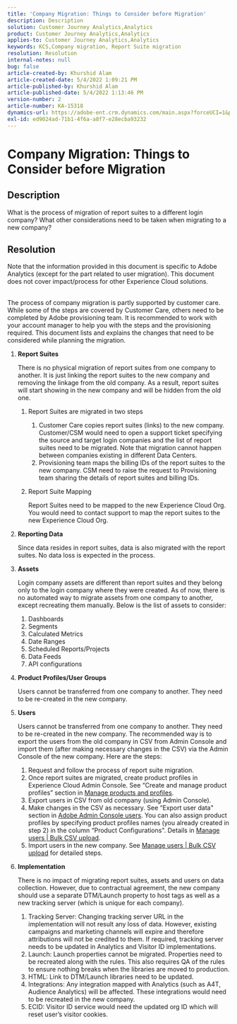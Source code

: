 ```yaml
---
title: 'Company Migration: Things to Consider before Migration'
description: Description
solution: Customer Journey Analytics,Analytics
product: Customer Journey Analytics,Analytics
applies-to: Customer Journey Analytics,Analytics
keywords: KCS,Company migration, Report Suite migration
resolution: Resolution
internal-notes: null
bug: false
article-created-by: Khurshid Alam
article-created-date: 5/4/2022 1:09:21 PM
article-published-by: Khurshid Alam
article-published-date: 5/4/2022 1:13:46 PM
version-number: 2
article-number: KA-15318
dynamics-url: https://adobe-ent.crm.dynamics.com/main.aspx?forceUCI=1&pagetype=entityrecord&etn=knowledgearticle&id=871c7368-abcb-ec11-a7b5-6045bd00dbbc
exl-id: ed9024ad-71b1-4f6a-a8f7-e28ecba93232
---
```

# Company Migration: Things to Consider before Migration

## Description


What is the process of migration of report suites to a different login company? What other considerations need to be taken when migrating to a new company?


## Resolution

Note that the information provided in this document is specific to Adobe Analytics (except for the part related to user migration). This document does not cover impact/process for other Experience Cloud solutions.<br><br>


The process of company migration is partly supported by customer care. While some of the steps are covered by Customer Care, others need to be completed by Adobe provisioning team. It is recommended to work with your account manager to help you with the steps and the provisioning required. This document lists and explains the changes that need to be considered while planning the migration.

1. <b>Report Suites</b>

    There is no physical migration of report suites from one company to another. It is just linking the report suites to the new company and removing the linkage from the old company. As a result, report suites will start showing in the new company and will be hidden from the old one.

    1. Report Suites are migrated in two steps
        1. Customer Care copies report suites (links) to the new company. Customer/CSM would need to open a support ticket specifying the source and target login companies and the list of report suites need to be migrated. Note that migration cannot happen between companies existing in different Data Centers.
        2. Provisioning team maps the billing IDs of the report suites to the new company. CSM need to raise the request to Provisioning team sharing the details of report suites and billing IDs.
    2. Report Suite Mapping

         Report Suites need to be mapped to the new Experience Cloud Org. You would need to contact support to map the report suites to the new Experience Cloud Org.
2. <b>Reporting Data</b>

    Since data resides in report suites, data is also migrated with the report suites. No data loss is expected in the process.
3. <b>Assets</b>

    Login company assets are different than report suites and they belong only to the login company where they were created. As of now, there is no automated way to migrate assets from one company to another, except recreating them manually. Below is the list of assets to consider:

    1. Dashboards
    2. Segments
    3. Calculated Metrics
    4. Date Ranges
    5. Scheduled Reports/Projects
    6. Data Feeds
    7. API configurations
4. <b>Product Profiles/User Groups</b>

    Users cannot be transferred from one company to another. They need to be re-created in the new company.
5. <b>Users</b>

    Users cannot be transferred from one company to another. They need to be re-created in the new company. The recommended way is to export the users from the old company in CSV from Admin Console and import them (after making necessary changes in the CSV) via the Admin Console of the new company. Here are the steps:

    1. Request and follow the process of report suite migration.
    2. Once report suites are migrated, create product profiles in Experience Cloud Admin Console. See “Create and manage product profiles” section in [Manage products and profiles](https://helpx.adobe.com/in/enterprise/using/manage-products-and-profiles.html).
    3. Export users in CSV from old company (using Admin Console).
    4. Make changes in the CSV as necessary. See “Export user data" section in [Adobe Admin Console users](https://helpx.adobe.com/in/enterprise/using/users.html). You can also assign product profiles by specifying product profiles names (you already created in step 2) in the column “Product Configurations". Details in [Manage users | Bulk CSV upload](https://helpx.adobe.com/in/enterprise/using/bulk-upload-users.html).
    5. Import users in the new company. See [Manage users | Bulk CSV upload](https://helpx.adobe.com/in/enterprise/using/bulk-upload-users.html) for detailed steps.
6. <b>Implementation</b>

    There is no impact of migrating report suites, assets and users on data collection. However, due to contractual agreement, the new company should use a separate DTM/Launch property to host tags as well as a new tracking server (which is unique for each company).

    1. Tracking Server: Changing tracking server URL in the implementation will not result any loss of data. However, existing campaigns and marketing channels will expire and therefore attributions will not be credited to them. If required, tracking server needs to be updated in Analytics and Visitor ID implementations.
    2. Launch: Launch properties cannot be migrated. Properties need to be recreated along with the rules. This also requires QA of the rules to ensure nothing breaks when the libraries are moved to production.
    3. HTML: Link to DTM/Launch libraries need to be updated.
    4. Integrations: Any integration mapped with Analytics (such as A4T, Audience Analytics) will be affected. These integrations would need to be recreated in the new company.
    5. ECID: Visitor ID service would need the updated org ID which will reset user’s visitor cookies.
